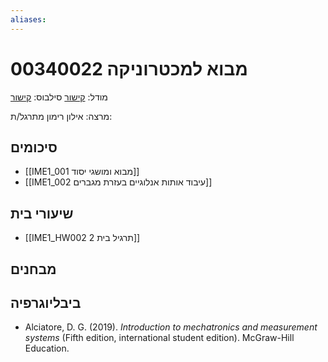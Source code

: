 ```yaml
---
aliases:
---
```

# מבוא למכטרוניקה 00340022

מודל: [קישור](https://moodle24.technion.ac.il/course/view.php?id=135)
סילבוס: [קישור](https://moodle24.technion.ac.il/mod/resource/view.php?id=36515)

מרצה: אילון רימון
מתרגל/ת:

## סיכומים
- [[IME1_001 מבוא ומושגי יסוד]]
- [[IME1_002 עיבוד אותות אנלוגיים בעזרת מגברים]]

## שיעורי בית

- [[IME1_HW002 תרגיל בית 2]]

## מבחנים

## ביבליוגרפיה
- Alciatore, D. G. (2019). _Introduction to mechatronics and measurement systems_ (Fifth edition, international student edition). McGraw-Hill Education.